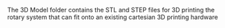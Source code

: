 The 3D Model folder contains the STL and STEP files for 3D printing the rotary system that can fit onto an existing cartesian 3D printing hardware
